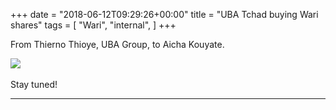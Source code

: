 +++
date = "2018-06-12T09:29:26+00:00"
title = "UBA Tchad buying Wari shares"
tags = [
    "Wari",
    "internal",
]
+++

From Thierno Thioye, UBA Group, to Aicha Kouyate.

<div class="container" style="width:auto">
  <a target="blank" href="https://image.ibb.co/ixCfkd/j_12_1.jpg">
    <img src="https://image.ibb.co/ixCfkd/j_12_1.jpg" style="max-width:100%">
  </a>
</div>

<!--more-->
<br>
Stay tuned!


<hr>
